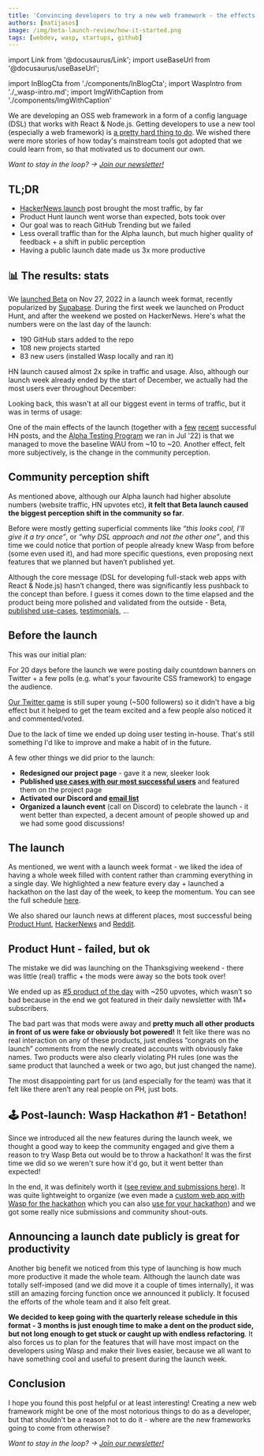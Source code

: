 ```yaml
---
title: 'Convincing developers to try a new web framework - the effects of launching beta'
authors: [matijasos]
image: /img/beta-launch-review/how-it-started.png
tags: [webdev, wasp, startups, github]
---
```


import Link from '@docusaurus/Link';
import useBaseUrl from '@docusaurus/useBaseUrl';

import InBlogCta from './components/InBlogCta';
import WaspIntro from './_wasp-intro.md';
import ImgWithCaption from './components/ImgWithCaption'

<ImgWithCaption alt="Alpha feedback" source="img/beta-launch-review/how-it-started.png" />

We are developing an OSS web framework in a form of a config language (DSL) that works with React & Node.js. Getting developers to use a new tool (especially a web framework) is [a pretty hard thing to do](/blog/2022/09/29/journey-to-1000-gh-stars). We wished there were more stories of how today's mainstream tools got adopted that we could learn from, so that motivated us to document our own.

_Want to stay in the loop? → [Join our newsletter!](#newsletter-input)_

<!--truncate-->

## TL;DR

- [HackerNews launch](https://news.ycombinator.com/item?id=33910997) post brought the most traffic, by far
- Product Hunt launch went worse than expected, bots took over
- Our goal was to reach GitHub Trending but we failed
- Less overall traffic than for the Alpha launch, but much higher quality of feedback + a shift in public perception
- Having a public launch date made us 3x more productive

## 📊 The results: stats

We [launched Beta](/blog/2022/11/29/wasp-beta) on Nov 27, 2022 in a launch week format, recently popularized by [Supabase](https://supabase.com/blog/supabase-how-we-launch). During the first week we launched on Product Hunt, and after the weekend we posted on HackerNews. Here's what the numbers were on the last day of the launch:

- 190 GitHub stars added to the repo
- 108 new projects started
- 83 new users (installed Wasp locally and ran it)

<ImgWithCaption alt="Web visitors during beta launch week" source="img/beta-launch-review/launch-week-visitors.png" />

HN launch caused almost 2x spike in traffic and usage. Also, although our launch week already ended by the start of December, we actually had the most users ever throughout December:

<ImgWithCaption alt="WAU displayed monthly" source="img/beta-launch-review/wau-monthly.png" />

Looking back, this wasn't at all our biggest event in terms of traffic, but it was in terms of usage:

<ImgWithCaption alt="All time stats" source="img/beta-launch-review/all-time-stats.png" />

One of the main effects of the launch (together with a [few](https://news.ycombinator.com/item?id=32098144) [recent](https://news.ycombinator.com/item?id=32566123) successful HN posts, and the [Alpha Testing Program](/blog/2022/11/16/alpha-testing-program-post-mortem) we ran in Jul '22) is that we managed to move the baseline WAU from ~10 to ~20. Another effect, felt more subjectively, is the change in the community perception.

## Community perception shift

As mentioned above, although our Alpha launch had higher absolute numbers (website traffic, HN upvotes etc), **it felt that Beta launch caused the biggest perception shift in the community so far**.

Before were mostly getting superficial comments like _“this looks cool, I’ll give it a try once”_, or _“why DSL approach and not the other one”_, and this time we could notice that portion of people already knew Wasp from before (some even used it), and had more specific questions, even proposing next features that we planned but haven’t published yet.

<ImgWithCaption alt="Beta feedback" source="img/beta-launch-review/beta-feedback.png" />

Although the core message (DSL for developing full-stack web apps with React & Node.js) hasn’t changed, there was significantly less pushback to the concept than before. I guess it comes down to the time elapsed and the product being more polished and validated from the outside - Beta, [published use-cases](/#showcases), [testimonials](/#testimonials), …

## Before the launch

This was our initial plan:

<ImgWithCaption alt="Launch timeline" source="img/beta-launch-review/launch-timeline.png" />

For 20 days before the launch we were posting daily countdown banners on Twitter + a few polls (e.g. what's your favourite CSS framework) to engage the audience.

<ImgWithCaption alt="Examples of pre-launch tweets" source="img/beta-launch-review/prelaunch-tweets.png" />

[Our Twitter game](https://twitter.com/WaspLang) is still super young (~500 followers) so it didn't have a big effect but it helped to get the team excited and a few people also noticed it and commented/voted.

Due to the lack of time we ended up doing user testing in-house. That's still something I'd like to improve and make a habit of in the future.

A few other things we did prior to the launch:

- **Redesigned our project page** - gave it a new, sleeker look
- **Published [use cases with our most successful users](/#showcases)** and featured them on the project page
- **Activated our Discord and [email list](https://us4.campaign-archive.com/?u=8139c7de74df98aa17054b235\&id=1195fce664)**
- **Organized a launch event** (call on Discord) to celebrate the launch - it went better than expected, a decent amount of people showed up and we had some good discussions!

## The launch

As mentioned, we went with a launch week format - we liked the idea of having a whole week filled with content rather than cramming everything in a single day. We highlighted a new feature every day + launched a hackathon on the last day of the week, to keep the momentum. You can see the full schedule [here](/blog/2022/11/26/wasp-beta-launch-week).

<ImgWithCaption alt="Launch week schedule" source="img/beta-launch-review/launch-schedule.png" />

We also shared our launch news at different places, most successful being [Product Hunt](https://www.producthunt.com/products/wasp-lang-alpha#wasp-lang-beta), [HackerNews](https://news.ycombinator.com/item?id=33910997) and [Reddit](https://www.reddit.com/r/javascript/comments/z7xo9t/wasp_dsl_framework_for_building_fullstack_js/).

## Product Hunt - failed, but ok

The mistake we did was launching on the Thanksgiving weekend - there was little (real) traffic + the mods were away so the bots took over!

We ended up as [#5 product of the day](https://www.producthunt.com/products/wasp-lang-alpha#wasp-lang-beta) with ~250 upvotes, which wasn’t so bad because in the end we got featured in their daily newsletter with 1M+ subscribers.

The bad part was that mods were away and **pretty much all other products in front of us were fake or obviously bot powered!** It felt like there was no real interaction on any of these products, just endless “congrats on the launch” comments from the newly created accounts with obviously fake names. Two products were also clearly violating PH rules (one was the same product that launched a week or two ago, but just changed the name).

The most disappointing part for us (and especially for the team) was that it felt like there aren’t any real people on PH, just bots.

## 🕹 Post-launch: Wasp Hackathon #1 - Betathon!

Since we introduced all the new features during the launch week, we thought a good way to keep the community engaged and give them a reason to try Wasp Beta out would be to throw a hackathon! It was the first time we did so we weren't sure how it'd go, but it went better than expected!

<ImgWithCaption alt="Tweet about Betathon - our #1 hackathon!" source="img/beta-launch-review/hackathon-tweet.png" />

In the end, it was definitely worth it ([see review and submissions here](https://wasp.sh/blog/2023/01/11/betathon-review)). It was quite lightweight to organize (we even made a [custom web app with Wasp for the hackathon](https://betathon.wasp.sh/) which you can also [use for your hackathon](https://github.com/vincanger/wasp-betathon)) and we got some really nice submissions and community shout-outs.

## Announcing a launch date publicly is great for productivity

Another big benefit we noticed from this type of launching is how much more productive it made the whole team. Although the launch date was totally self-imposed (and we did move it a couple of times internally), it was still an amazing forcing function once we announced it publicly. It focused the efforts of the whole team and it also felt great.

**We decided to keep going with the quarterly release schedule in this format - 3 months is just enough time to make a dent on the product side, but not long enough to get stuck or caught up with endless refactoring**. It also forces us to plan for the features that will have most impact on the developers using Wasp and make their lives easier, because we all want to have something cool and useful to present during the launch week.

## Conclusion

I hope you found this post helpful or at least interesting! Creating a new web framework might be one of the most notorious things to do as a developer, but that shouldn't be a reason not to do it - where are the new frameworks going to come from otherwise?

_Want to stay in the loop? → [Join our newsletter!](#newsletter-input)_
